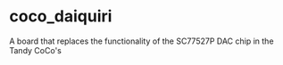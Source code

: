 # coco_daiquiri
A board that replaces the functionality of the SC77527P DAC chip in the Tandy CoCo's
